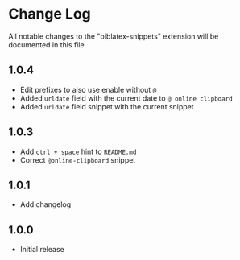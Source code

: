 # Change Log

All notable changes to the "biblatex-snippets" extension will be documented in this file.

## 1.0.4

- Edit prefixes to also use enable without `@`
- Added `urldate` field with the current date to `@ online clipboard`
- Added `urldate` field snippet with the current snippet

## 1.0.3

- Add `ctrl + space` hint to `README.md`
- Correct `@online-clipboard` snippet

## 1.0.1

- Add changelog

## 1.0.0

- Initial release

